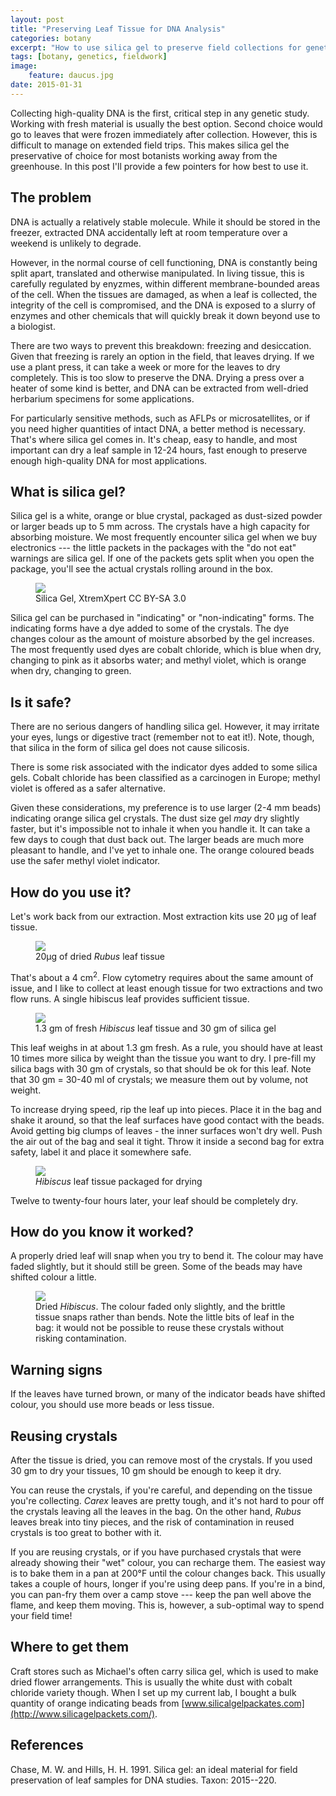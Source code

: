 ```yaml
---
layout: post
title: "Preserving Leaf Tissue for DNA Analysis"
categories: botany
excerpt: "How to use silica gel to preserve field collections for genetic analysis"
tags: [botany, genetics, fieldwork]
image:
    feature: daucus.jpg
date: 2015-01-31
---
```


Collecting high-quality DNA is the first, critical step in any genetic
study. Working with fresh material is usually the best option. Second
choice would go to leaves that were frozen immediately after collection.
However, this is difficult to manage on extended field trips. This makes
silica gel the preservative of choice for most botanists working away from
the greenhouse. In this post I'll provide a few pointers for how best to
use it.

## The problem

DNA is actually a relatively stable molecule. While it should be stored in
the freezer, extracted DNA accidentally left at room temperature over a
weekend is unlikely to degrade.

However, in the normal course of cell functioning, DNA is constantly being
split apart, translated and otherwise manipulated. In living tissue, this
is carefully regulated by enyzmes, within different membrane-bounded areas
of the cell. When the tissues are damaged, as when a leaf is collected, the
integrity of the cell is compromised, and the DNA is exposed to a slurry of
enzymes and other chemicals that will quickly break it down beyond use to a
biologist.

There are two ways to prevent this breakdown: freezing and desiccation.
Given that freezing is rarely an option in the field, that leaves drying.
If we use a plant press, it can take a week or more for the leaves to dry
completely. This is too slow to preserve the DNA. Drying a press over a
heater of some kind is better, and DNA can be extracted from well-dried
herbarium specimens for some applications.

For particularly sensitive methods, such as AFLPs or microsatellites, or if
you need higher quantities of intact DNA, a better method is necessary.
That's where silica gel comes in. It's cheap, easy to handle, and most
important can dry a leaf sample in 12-24 hours, fast enough to preserve
enough high-quality DNA for most applications.

## What is silica gel?

Silica gel is a white, orange or blue crystal, packaged as dust-sized
powder or larger beads up to 5 mm across. The crystals have a high capacity
for absorbing moisture. We most frequently encounter silica gel when we buy
electronics --- the little packets in the packages with the "do not eat"
warnings are silica gel. If one of the packets gets split when you open the
package, you'll see the actual crystals rolling around in the box.

<figure>
<a href="/images/Indicating-silica-gel.png"><img src="/images/Indicating-silica-gel.png"></a>
<figcaption>Silica Gel, XtremXpert CC BY-SA 3.0</figcaption>
</figure>

Silica gel can be purchased in "indicating" or "non-indicating" forms. The
indicating forms have a dye added to some of the crystals. The dye changes
colour as the amount of moisture absorbed by the gel increases. The most
frequently used dyes are cobalt chloride, which is blue when dry, changing
to pink as it absorbs water; and methyl violet, which is orange when dry,
changing to green.

## Is it safe?

There are no serious dangers of handling silica gel. However, it may
irritate your eyes, lungs or digestive tract (remember not to eat it!).
Note, though, that silica in the form of silica gel does not cause
silicosis.

There is some risk associated with the indicator dyes added to some silica
gels. Cobalt chloride has been classified as a carcinogen in Europe; methyl
violet is offered as a safer alternative.

Given these considerations, my preference is to use larger (2-4 mm beads)
indicating orange silica gel crystals. The dust size gel *may* dry slightly
faster, but it's impossible not to inhale it when you handle it. It can
take a few days to cough that dust back out. The larger beads are much more
pleasant to handle, and I've yet to inhale one. The orange coloured beads
use the safer methyl violet indicator.

## How do you use it?

Let's work back from our extraction. Most extraction kits use 20 µg of leaf
tissue.

<figure>
<a href="/images/20ug_leaf.JPG"><img src="/images/20ug_leaf.JPG"></a>
<figcaption>20µg of dried <em>Rubus</em> leaf tissue</figcaption>
</figure>

That's about a 4 cm<sup>2</sup>. Flow cytometry requires about the same
amount of issue, and I like to collect at least enough tissue for two
extractions and two flow runs. A single hibiscus leaf provides sufficient
tissue.

<figure>
<a href="/images/hibiscus_leaf.JPG"><img src="/images/hibiscus_leaf.JPG"></a>
<figcaption>1.3 gm of fresh <em>Hibiscus</em> leaf tissue and 30 gm of silica
gel</figcaption>
</figure>

This leaf weighs in at about 1.3 gm fresh. As a rule, you should have at
least 10 times more silica by weight than the tissue you want to dry. I
pre-fill my silica bags with 30 gm of crystals, so that should be ok for
this leaf. Note that 30 gm = 30-40 ml of crystals; we measure them out by
volume, not weight.

To increase drying speed, rip the leaf up into pieces. Place it in the bag
and shake it around, so that the leaf surfaces have good contact with the
beads. Avoid getting big clumps of leaves - the inner surfaces won't dry
well. Push the air out of the bag and seal it tight. Throw it inside a
second bag for extra safety, label it and place it somewhere safe.

<figure>
<a href="/images/packaged_leaf.JPG"><img src="/images/packaged_leaf.JPG"></a>
<figcaption><em>Hibiscus</em> leaf tissue packaged for drying</figcaption>
</figure>

Twelve to twenty-four hours later, your leaf should be completely dry.

## How do you know it worked?

A properly dried leaf will snap when you try to bend it. The colour may
have faded slightly, but it should still be green. Some of the beads may
have shifted colour a little.

<figure>
<a href="/images/dry_hibiscus_leaf.JPG"><img src="/images/dry_hibiscus_leaf.JPG"></a>
<figcaption>Dried <em>Hibiscus</em>. The colour faded only slightly, and the
brittle tissue snaps rather than bends. Note the little bits of leaf in the
bag: it would not be possible to reuse these crystals without risking
contamination.</figcaption>
</figure>

## Warning signs

If the leaves have turned brown, or many of the indicator beads have
shifted colour, you should use more beads or less tissue.

## Reusing crystals

After the tissue is dried, you can remove most of the crystals. If you used
30 gm to dry your tissues, 10 gm should be enough to keep it dry.

You can reuse the crystals, if you're careful, and depending on the tissue
you're collecting. *Carex* leaves are pretty tough, and it's not hard to
pour off the crystals leaving all the leaves in the bag. On the other hand,
*Rubus* leaves break into tiny pieces, and the risk of contamination in
reused crystals is too great to bother with it.

If you are reusing crystals, or if you have purchased crystals that were
already showing their "wet" colour, you can recharge them. The easiest way
is to bake them in a pan at 200°F until the colour changes back. This
usually takes a couple of hours, longer if you're using deep pans. If
you're in a bind, you can pan-fry them over a camp stove --- keep the pan
well above the flame, and keep them moving. This is, however, a sub-optimal
way to spend your field time!

## Where to get them

Craft stores such as Michael's often carry silica gel, which is used to
make dried flower arrangements. This is usually the white dust with cobalt
chloride variety though. When I set up my current lab, I bought a bulk
quantity of orange indicating beads from
[www.silicalgelpackates.com](http://www.silicagelpackets.com/).

## References

Chase, M. W. and Hills, H. H. 1991. Silica gel: an ideal material for field
preservation of leaf samples for DNA studies. Taxon: 2015--220.


